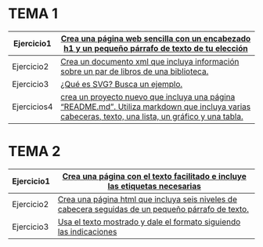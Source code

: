 # TEMA 1
Ejercicio1 |[Crea una página web sencilla con un encabezado h1 y un pequeño párrafo de texto de tu elección](https://github.com/JorgeAndres1/Ejercicios-de-lenguaje-de-marca/blob/master/TEMA1/ejercicio1.html)
------------ | -------------
Ejercicio2 | [Crea un documento xml que incluya información sobre un par de libros de una biblioteca.](https://github.com/JorgeAndres1/Ejercicios-de-lenguaje-de-marca/blob/master/TEMA1/ejercicio2.xml)
Ejercicio3 | [¿Qué es SVG? Busca un ejemplo.](https://github.com/JorgeAndres1/Ejercicios-de-lenguaje-de-marca/blob/master/TEMA1/ejercicio3.html)
Ejercicios4 | [crea un proyecto nuevo que incluya una página “README.md”. Utiliza markdown que incluya varias cabeceras, texto, una lista, un gráfico y una tabla.](https://github.com/JorgeAndres1/Ejercicios-de-lenguaje-de-marca/blob/master/TEMA1/Ejercicio4.md)

# TEMA 2
Ejercicio1 |[Crea una página con el texto facilitado e incluye las etiquetas necesarias ](https://github.com/JorgeAndres1/Ejercicios-de-lenguaje-de-marca/blob/master/TEMA2/Ejercicio1.md)
------------ | -------------
Ejercicio2 | [Crea una página html que incluya seis niveles de cabecera seguidas de un pequeño párrafo de texto.](https://github.com/JorgeAndres1/Ejercicios-de-lenguaje-de-marca/blob/master/TEMA2/Ejercicio2.md)
Ejercicio3 | [Usa el texto mostrado y dale el formato siguiendo las indicaciones](https://github.com/JorgeAndres1/Ejercicios-de-lenguaje-de-marca/blob/master/TEMA2/Ejercicio3.md)
